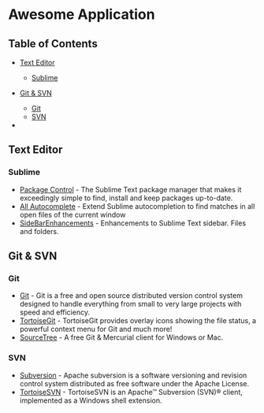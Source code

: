 # Awesome Application

## Table of Contents

- [Text Editor](#text-editor)
  - [Sublime](#sublime)

- [Git & SVN](#git--svn)
  - [Git](#git)
  - [SVN](#svn)

-

## Text Editor

### Sublime

- [Package Control](https://packagecontrol.io/) - The Sublime Text package manager that makes it exceedingly simple to find, install and keep packages up-to-date.
- [All Autocomplete](https://packagecontrol.io/packages/All%20Autocomplete) - Extend Sublime autocompletion to find matches in all open files of the current window
- [SideBarEnhancements](https://packagecontrol.io/packages/SideBarEnhancements) - Enhancements to Sublime Text sidebar. Files and folders.

## Git & SVN

### Git

- [Git](https://git-scm.com/) - Git is a free and open source distributed version control system designed to handle everything from small to very large projects with speed and efficiency.
- [TortoiseGit](https://tortoisegit.org/) - TortoiseGit provides overlay icons showing the file status, a powerful context menu for Git and much more!
- [SourceTree](https://www.sourcetreeapp.com/) - A free Git & Mercurial client for Windows or Mac.

### SVN

- [Subversion](https://subversion.apache.org/) - Apache subversion is a software versioning and revision control system distributed as free software under the Apache License.
- [TortoiseSVN](https://tortoisesvn.net/) - TortoiseSVN is an Apache™ Subversion (SVN)® client, implemented as a Windows shell extension.
